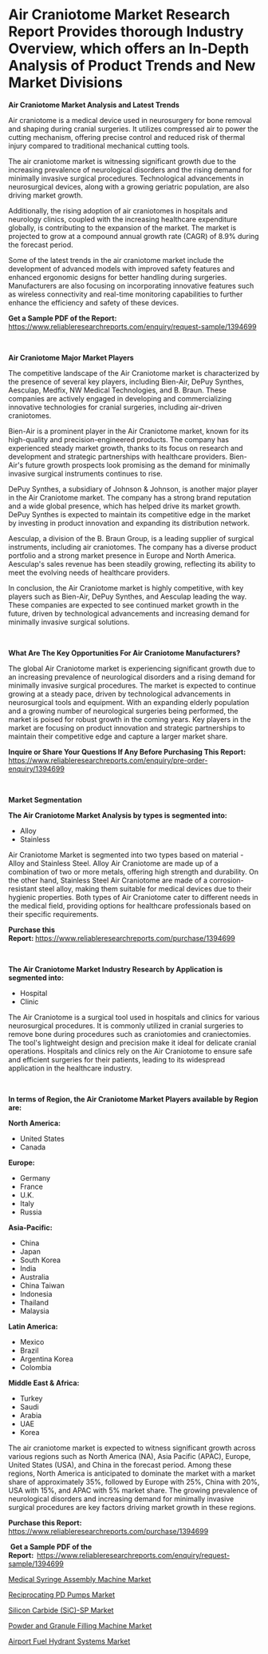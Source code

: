 <p><h1>Air Craniotome Market Research Report Provides thorough Industry Overview, which offers an In-Depth Analysis of Product Trends and New Market Divisions</h1></p><p><strong>Air Craniotome Market Analysis and Latest Trends</strong></p>
<p><p>Air craniotome is a medical device used in neurosurgery for bone removal and shaping during cranial surgeries. It utilizes compressed air to power the cutting mechanism, offering precise control and reduced risk of thermal injury compared to traditional mechanical cutting tools.</p><p>The air craniotome market is witnessing significant growth due to the increasing prevalence of neurological disorders and the rising demand for minimally invasive surgical procedures. Technological advancements in neurosurgical devices, along with a growing geriatric population, are also driving market growth.</p><p>Additionally, the rising adoption of air craniotomes in hospitals and neurology clinics, coupled with the increasing healthcare expenditure globally, is contributing to the expansion of the market. The market is projected to grow at a compound annual growth rate (CAGR) of 8.9% during the forecast period.</p><p>Some of the latest trends in the air craniotome market include the development of advanced models with improved safety features and enhanced ergonomic designs for better handling during surgeries. Manufacturers are also focusing on incorporating innovative features such as wireless connectivity and real-time monitoring capabilities to further enhance the efficiency and safety of these devices.</p></p>
<p><strong>Get a Sample PDF of the Report:&nbsp;</strong> <a href="https://www.reliableresearchreports.com/enquiry/request-sample/1394699">https://www.reliableresearchreports.com/enquiry/request-sample/1394699</a></p>
<p>&nbsp;</p>
<p><strong>Air Craniotome Major Market Players</strong></p>
<p><p>The competitive landscape of the Air Craniotome market is characterized by the presence of several key players, including Bien-Air, DePuy Synthes, Aesculap, Medfix, NW Medical Technologies, and B. Braun. These companies are actively engaged in developing and commercializing innovative technologies for cranial surgeries, including air-driven craniotomes.</p><p>Bien-Air is a prominent player in the Air Craniotome market, known for its high-quality and precision-engineered products. The company has experienced steady market growth, thanks to its focus on research and development and strategic partnerships with healthcare providers. Bien-Air's future growth prospects look promising as the demand for minimally invasive surgical instruments continues to rise.</p><p>DePuy Synthes, a subsidiary of Johnson & Johnson, is another major player in the Air Craniotome market. The company has a strong brand reputation and a wide global presence, which has helped drive its market growth. DePuy Synthes is expected to maintain its competitive edge in the market by investing in product innovation and expanding its distribution network.</p><p>Aesculap, a division of the B. Braun Group, is a leading supplier of surgical instruments, including air craniotomes. The company has a diverse product portfolio and a strong market presence in Europe and North America. Aesculap's sales revenue has been steadily growing, reflecting its ability to meet the evolving needs of healthcare providers.</p><p>In conclusion, the Air Craniotome market is highly competitive, with key players such as Bien-Air, DePuy Synthes, and Aesculap leading the way. These companies are expected to see continued market growth in the future, driven by technological advancements and increasing demand for minimally invasive surgical solutions.</p></p>
<p>&nbsp;</p>
<p><strong>What Are The Key Opportunities For Air Craniotome Manufacturers?</strong></p>
<p><p>The global Air Craniotome market is experiencing significant growth due to an increasing prevalence of neurological disorders and a rising demand for minimally invasive surgical procedures. The market is expected to continue growing at a steady pace, driven by technological advancements in neurosurgical tools and equipment. With an expanding elderly population and a growing number of neurological surgeries being performed, the market is poised for robust growth in the coming years. Key players in the market are focusing on product innovation and strategic partnerships to maintain their competitive edge and capture a larger market share.</p></p>
<p><strong>Inquire or Share Your Questions If Any Before Purchasing This Report:</strong> <a href="https://www.reliableresearchreports.com/enquiry/pre-order-enquiry/1394699">https://www.reliableresearchreports.com/enquiry/pre-order-enquiry/1394699</a></p>
<p>&nbsp;</p>
<p><strong>Market Segmentation</strong></p>
<p><strong>The Air Craniotome Market Analysis by types is segmented into:</strong></p>
<p><ul><li>Alloy</li><li>Stainless</li></ul></p>
<p><p>Air Craniotome Market is segmented into two types based on material - Alloy and Stainless Steel. Alloy Air Craniotome are made up of a combination of two or more metals, offering high strength and durability. On the other hand, Stainless Steel Air Craniotome are made of a corrosion-resistant steel alloy, making them suitable for medical devices due to their hygienic properties. Both types of Air Craniotome cater to different needs in the medical field, providing options for healthcare professionals based on their specific requirements.</p></p>
<p><strong>Purchase this Report:&nbsp;</strong><a href="https://www.reliableresearchreports.com/purchase/1394699">https://www.reliableresearchreports.com/purchase/1394699</a></p>
<p>&nbsp;</p>
<p><strong>The Air Craniotome Market Industry Research by Application is segmented into:</strong></p>
<p><ul><li>Hospital</li><li>Clinic</li></ul></p>
<p><p>The Air Craniotome is a surgical tool used in hospitals and clinics for various neurosurgical procedures. It is commonly utilized in cranial surgeries to remove bone during procedures such as craniotomies and craniectomies. The tool's lightweight design and precision make it ideal for delicate cranial operations. Hospitals and clinics rely on the Air Craniotome to ensure safe and efficient surgeries for their patients, leading to its widespread application in the healthcare industry.</p></p>
<p>&nbsp;</p>
<p><strong>In terms of Region, the Air Craniotome Market Players available by Region are:</strong></p>
<p>
    <p> <strong> North America: </strong>
        <ul>
            <li>United States</li>
            <li>Canada</li>
        </ul>
        </p> 
    <p> <strong> Europe: </strong>
        <ul>
            <li>Germany</li>
            <li>France</li>
            <li>U.K.</li>
            <li>Italy</li>
            <li>Russia</li>
        </ul>
        </p> 
    <p> <strong> Asia-Pacific: </strong>
        <ul>
            <li>China</li>
            <li>Japan</li>
            <li>South Korea</li>
            <li>India</li>
            <li>Australia</li>
            <li>China Taiwan</li>
            <li>Indonesia</li>
            <li>Thailand</li>
            <li>Malaysia</li>
        </ul>
        </p> 
    <p> <strong> Latin America: </strong>
        <ul>
            <li>Mexico</li>
            <li>Brazil</li>
            <li>Argentina Korea</li>
            <li>Colombia</li>
        </ul>
        </p> 
    <p> <strong> Middle East & Africa: </strong>
        <ul>
            <li>Turkey</li>
            <li>Saudi</li>
            <li>Arabia</li>
            <li>UAE</li>
            <li>Korea</li>
        </ul>
    </p>
    </p>
<p><p>The air craniotome market is expected to witness significant growth across various regions such as North America (NA), Asia Pacific (APAC), Europe, United States (USA), and China in the forecast period. Among these regions, North America is anticipated to dominate the market with a market share of approximately 35%, followed by Europe with 25%, China with 20%, USA with 15%, and APAC with 5% market share. The growing prevalence of neurological disorders and increasing demand for minimally invasive surgical procedures are key factors driving market growth in these regions.</p></p>
<p><strong>Purchase this Report: </strong><a href="https://www.reliableresearchreports.com/purchase/1394699">https://www.reliableresearchreports.com/purchase/1394699</a></p>
<p>&nbsp;<strong>Get a Sample PDF of the Report:&nbsp;&nbsp;</strong><a href="https://www.reliableresearchreports.com/enquiry/request-sample/1394699">https://www.reliableresearchreports.com/enquiry/request-sample/1394699</a></p>
<p><strong></strong></p>
<p><p><a href="https://medium.com/p/f0a6ce642e50/edit">Medical Syringe Assembly Machine Market</a></p><p><a href="https://github.com/luckyshygirl/Market-Research-Report-List-3/blob/main/reciprocating-pd-pumps-market.md">Reciprocating PD Pumps Market</a></p><p><a href="https://github.com/vimar16th/Market-Research-Report-List-3/blob/main/silicon-carbide-sic-sp-market.md">Silicon Carbide (SiC)-SP Market</a></p><p><a href="https://medium.com/p/6f0837450a80/edit">Powder and Granule Filling Machine Market</a></p><p><a href="https://medium.com/p/406b831e8a88/edit">Airport Fuel Hydrant Systems Market</a></p></p>